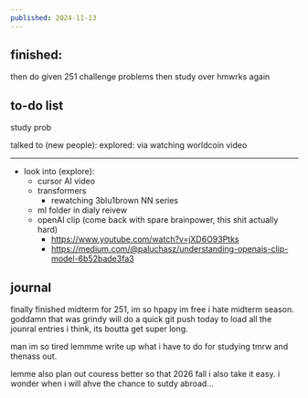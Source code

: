 ```yaml
---
published: 2024-11-13
---
```

## finished:

then do given 251 challenge problems
then study over hmwrks again
## to-do list

study prob

talked to (new people): 
explored: via watching worldcoin video

---

- look into (explore):
	- cursor AI video
	- transformers
		- rewatching 3blu1brown NN series
	- ml folder in dialy reivew
	- openAI clip (come back with spare brainpower, this shit actually hard)
		- https://www.youtube.com/watch?v=jXD6O93Ptks
		- https://medium.com/@paluchasz/understanding-openais-clip-model-6b52bade3fa3
## journal

finally finished midterm for 251, im so hpapy im free i hate midterm season. goddamn that was grindy will do a quick git push today to load all the jounral entries i think, its boutta get super long.

man im so tired
lemmme write up what i have to do for studying tmrw and thenass out.

lemme also plan out couress better so that 2026 fall i also take it easy. i wonder when i will ahve the chance to sutdy abroad...